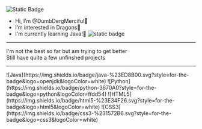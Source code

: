 ![Static Badge](https://img.shields.io/badge/MercifulDragon%20-8A2BE2)
-  Hi, I’m @DumbDergMerciful💜
-  I’m interested in Dragons💜
-  I'm currently learning Java!💜 ![static badge]([https://img.shields.io/badge/java-%23ED8B00](https://img.shields.io/badge/java-%23ED8B00.svg?style=for-the-badge&logo=openjdk&logoColor=white))
<hr>
I'm not the best so far but am trying to get better
<br>
Still have quite a few unfinshed projects
<hr>
![Java](https://img.shields.io/badge/java-%23ED8B00.svg?style=for-the-badge&logo=openjdk&logoColor=white) ![Python](https://img.shields.io/badge/python-3670A0?style=for-the-badge&logo=python&logoColor=ffdd54) ![HTML5](https://img.shields.io/badge/html5-%23E34F26.svg?style=for-the-badge&logo=html5&logoColor=white) ![CSS3](https://img.shields.io/badge/css3-%231572B6.svg?style=for-the-badge&logo=css3&logoColor=white)
<br>
